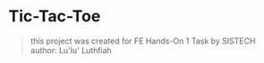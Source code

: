 # Tic-Tac-Toe

> this project was created for FE Hands-On 1 Task by SISTECH <br>
> author: Lu'lu' Luthfiah
